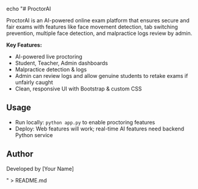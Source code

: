 echo "# ProctorAI

ProctorAI is an AI-powered online exam platform that ensures secure and fair exams with features like face movement detection, tab switching prevention, multiple face detection, and malpractice logs review by admin.

**Key Features:**
- AI-powered live proctoring
- Student, Teacher, Admin dashboards
- Malpractice detection & logs
- Admin can review logs and allow genuine students to retake exams if unfairly caught
- Clean, responsive UI with Bootstrap & custom CSS

## Usage
- Run locally: `python app.py` to enable proctoring features
- Deploy: Web features will work; real-time AI features need backend Python service

## Author
Developed by [Your Name]

" > README.md
